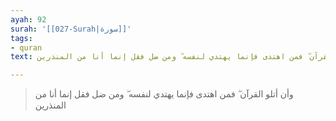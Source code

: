 ```yaml
---
ayah: 92
surah: '[[027-Surah|سورة]]'
tags:
- quran
text: وأن أتلو القرآن ۖ فمن اهتدى فإنما يهتدي لنفسه ۖ ومن ضل فقل إنما أنا من المنذرين

---
```

> وأن أتلو القرآن ۖ فمن اهتدى فإنما يهتدي لنفسه ۖ ومن ضل فقل إنما أنا من المنذرين
